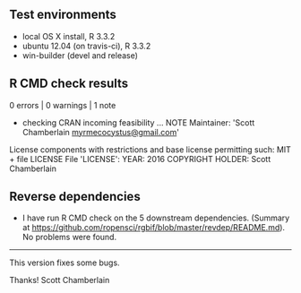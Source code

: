 ## Test environments

* local OS X install, R 3.3.2
* ubuntu 12.04 (on travis-ci), R 3.3.2
* win-builder (devel and release)

## R CMD check results

0 errors | 0 warnings | 1 note

* checking CRAN incoming feasibility ... NOTE
Maintainer: 'Scott Chamberlain <myrmecocystus@gmail.com>'

License components with restrictions and base license permitting such:
  MIT + file LICENSE
File 'LICENSE':
  YEAR: 2016
  COPYRIGHT HOLDER: Scott Chamberlain

## Reverse dependencies

* I have run R CMD check on the 5 downstream dependencies.
  (Summary at https://github.com/ropensci/rgbif/blob/master/revdep/README.md).
  No problems were found.

--------

This version fixes some bugs.

Thanks!
Scott Chamberlain
